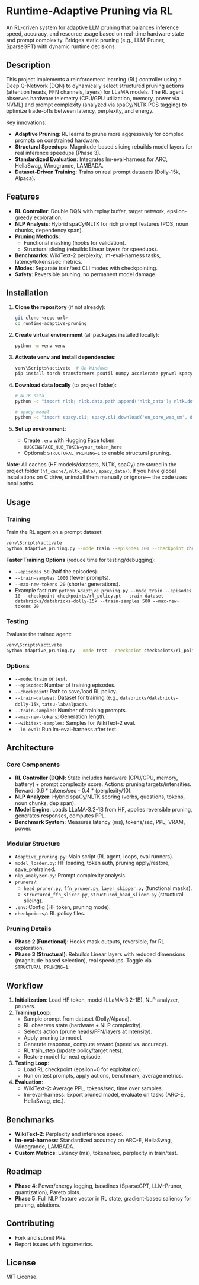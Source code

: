 # Runtime-Adaptive Pruning via RL

An RL-driven system for adaptive LLM pruning that balances inference speed, accuracy, and resource usage based on real-time hardware state and prompt complexity. Bridges static pruning (e.g., LLM-Pruner, SparseGPT) with dynamic runtime decisions.

## Description

This project implements a reinforcement learning (RL) controller using a Deep Q-Network (DQN) to dynamically select structured pruning actions (attention heads, FFN channels, layers) for LLaMA models. The RL agent observes hardware telemetry (CPU/GPU utilization, memory, power via NVML) and prompt complexity (analyzed via spaCy/NLTK POS tagging) to optimize trade-offs between latency, perplexity, and energy.

Key innovations:
- **Adaptive Pruning**: RL learns to prune more aggressively for complex prompts on constrained hardware.
- **Structural Speedups**: Magnitude-based slicing rebuilds model layers for real inference speedups (Phase 3).
- **Standardized Evaluation**: Integrates lm-eval-harness for ARC, HellaSwag, Winogrande, LAMBADA.
- **Dataset-Driven Training**: Trains on real prompt datasets (Dolly-15k, Alpaca).

## Features

- **RL Controller**: Double DQN with replay buffer, target network, epsilon-greedy exploration.
- **NLP Analysis**: Hybrid spaCy/NLTK for rich prompt features (POS, noun chunks, dependency span).
- **Pruning Methods**:
  - Functional masking (hooks for validation).
  - Structural slicing (rebuilds Linear layers for speedups).
- **Benchmarks**: WikiText-2 perplexity, lm-eval-harness tasks, latency/tokens/sec metrics.
- **Modes**: Separate train/test CLI modes with checkpointing.
- **Safety**: Reversible pruning, no permanent model damage.

## Installation

1. **Clone the repository** (if not already):
   ```bash
   git clone <repo-url>
   cd runtime-adaptive-pruning
   ```

2. **Create virtual environment** (all packages installed locally):
   ```bash
   python -m venv venv
   ```

3. **Activate venv and install dependencies**:
   ```bash
   venv\Scripts\activate  # On Windows
   pip install torch transformers psutil numpy accelerate pynvml spacy datasets lm-eval nltk
   ```

4. **Download data locally** (to project folder):
   ```bash
   # NLTK data
   python -c "import nltk; nltk.data.path.append('nltk_data'); nltk.download('punkt', download_dir='nltk_data')"
   
   # spaCy model
   python -c "import spacy.cli; spacy.cli.download('en_core_web_sm', data_path='spacy_data')"
   ```

5. **Set up environment**:
   - Create `.env` with Hugging Face token: `HUGGINGFACE_HUB_TOKEN=your_token_here`
   - Optional: `STRUCTURAL_PRUNING=1` to enable structural pruning.

**Note**: All caches (HF models/datasets, NLTK, spaCy) are stored in the project folder (`hf_cache/`, `nltk_data/`, `spacy_data/`). If you have global installations on C drive, uninstall them manually or ignore— the code uses local paths.

## Usage

### Training
Train the RL agent on a prompt dataset:
```bash
venv\Scripts\activate
python Adaptive_pruning.py --mode train --episodes 100 --checkpoint checkpoints/rl_policy.pt --train-dataset databricks/databricks-dolly-15k --train-samples 5000 --max-new-tokens 50
```

**Faster Training Options** (reduce time for testing/debugging):
- `--episodes 50` (half the episodes).
- `--train-samples 1000` (fewer prompts).
- `--max-new-tokens 20` (shorter generations).
- Example fast run: `python Adaptive_pruning.py --mode train --episodes 10 --checkpoint checkpoints/rl_policy.pt --train-dataset databricks/databricks-dolly-15k --train-samples 500 --max-new-tokens 20`

### Testing
Evaluate the trained agent:
```bash
venv\Scripts\activate
python Adaptive_pruning.py --mode test --checkpoint checkpoints/rl_policy.pt --max-new-tokens 50 --wikitext-samples 200 --lm-eval
```

### Options
- `--mode`: `train` or `test`.
- `--episodes`: Number of training episodes.
- `--checkpoint`: Path to save/load RL policy.
- `--train-dataset`: Dataset for training (e.g., `databricks/databricks-dolly-15k`, `tatsu-lab/alpaca`).
- `--train-samples`: Number of training prompts.
- `--max-new-tokens`: Generation length.
- `--wikitext-samples`: Samples for WikiText-2 eval.
- `--lm-eval`: Run lm-eval-harness after test.

## Architecture

### Core Components
- **RL Controller (DQN)**: State includes hardware (CPU/GPU, memory, battery) + prompt complexity score. Actions: pruning targets/intensities. Reward: 0.6 * tokens/sec - 0.4 * (perplexity/10).
- **NLP Analyzer**: Hybrid spaCy/NLTK scoring (verbs, questions, tokens, noun chunks, dep span).
- **Model Engine**: Loads LLaMA-3.2-1B from HF, applies reversible pruning, generates responses, computes PPL.
- **Benchmark System**: Measures latency (ms), tokens/sec, PPL, VRAM, power.

### Modular Structure
- `Adaptive_pruning.py`: Main script (RL agent, loops, eval runners).
- `model_loader.py`: HF loading, token auth, pruning apply/restore, save_pretrained.
- `nlp_analyzer.py`: Prompt complexity analysis.
- `pruners/`: 
  - `head_pruner.py`, `ffn_pruner.py`, `layer_skipper.py` (functional masks).
  - `structured_ffn_slicer.py`, `structured_head_slicer.py` (structural slicing).
- `.env`: Config (HF token, pruning mode).
- `checkpoints/`: RL policy files.

### Pruning Details
- **Phase 2 (Functional)**: Hooks mask outputs, reversible, for RL exploration.
- **Phase 3 (Structural)**: Rebuilds Linear layers with reduced dimensions (magnitude-based selection), real speedups. Toggle via `STRUCTURAL_PRUNING=1`.

## Workflow

1. **Initialization**: Load HF token, model (LLaMA-3.2-1B), NLP analyzer, pruners.
2. **Training Loop**:
   - Sample prompt from dataset (Dolly/Alpaca).
   - RL observes state (hardware + NLP complexity).
   - Selects action (prune heads/FFN/layers at intensity).
   - Apply pruning to model.
   - Generate response, compute reward (speed vs. accuracy).
   - RL train_step (update policy/target nets).
   - Restore model for next episode.
3. **Testing Loop**:
   - Load RL checkpoint (epsilon=0 for exploitation).
   - Run on test prompts, apply actions, benchmark, average metrics.
4. **Evaluation**:
   - WikiText-2: Average PPL, tokens/sec, time over samples.
   - lm-eval-harness: Export pruned model, evaluate on tasks (ARC-E, HellaSwag, etc.).

## Benchmarks

- **WikiText-2**: Perplexity and inference speed.
- **lm-eval-harness**: Standardized accuracy on ARC-E, HellaSwag, Winogrande, LAMBADA.
- **Custom Metrics**: Latency (ms), tokens/sec, perplexity in train/test.

## Roadmap

- **Phase 4**: Power/energy logging, baselines (SparseGPT, LLM-Pruner, quantization), Pareto plots.
- **Phase 5**: Full NLP feature vector in RL state, gradient-based saliency for pruning, ablations.

## Contributing

- Fork and submit PRs.
- Report issues with logs/metrics.

## License

MIT License.